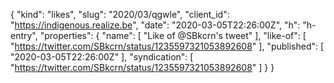 {
  "kind": "likes",
  "slug": "2020/03/qgwle",
  "client_id": "https://indigenous.realize.be",
  "date": "2020-03-05T22:26:00Z",
  "h": "h-entry",
  "properties": {
    "name": [
      "Like of @SBkcrn's tweet"
    ],
    "like-of": [
      "https://twitter.com/SBkcrn/status/1235597321053892608"
    ],
    "published": [
      "2020-03-05T22:26:00Z"
    ],
    "syndication": [
      "https://twitter.com/SBkcrn/status/1235597321053892608"
    ]
  }
}
